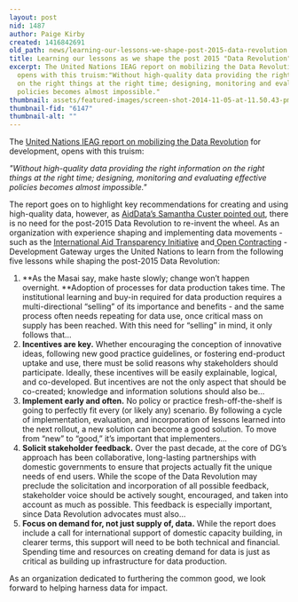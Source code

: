 ```yaml
---
layout: post
nid: 1487
author: Paige Kirby
created: 1416842691
old_path: news/learning-our-lessons-we-shape-post-2015-data-revolution
title: Learning our lessons as we shape the post 2015 "Data Revolution"
excerpt: The United Nations IEAG report on mobilizing the Data Revolution for development,
  opens with this truism:"Without high-quality data providing the right information
  on the right things at the right time; designing, monitoring and evaluating effective
  policies becomes almost impossible."
thumbnail: assets/featured-images/screen-shot-2014-11-05-at-11.50.43-pm-820x1024.png
thumbnail-fid: "6147"
thumbnail-alt: ""
---
```


The [United Nations IEAG report on mobilizing the Data Revolution](http://www.undatarevolution.org/report/) for development, opens with this truism:

*"Without high-quality data providing the right information on the right things at the right time; designing, monitoring and evaluating effective policies becomes almost impossible."*

The report goes on to highlight key recommendations for creating and using high-quality data, however, as [AidData’s Samantha Custer pointed out](http://aiddata.org/blog/avoiding-data-graveyards-5-questions-the-data-revolution-should-be-asking), there is no need for the post-2015 Data Revolution to re-invent the wheel. As an organization with experience shaping and implementing data movements - such as the [International Aid Transparency Initiative](http://www.aidtransparency.net/) and[ Open Contracting](http://www.open-contracting.org/) - Development Gateway urges the United Nations to learn from the following five lessons while shaping the post-2015 Data Revolution:

1. **As the Masai say, make haste slowly; change won’t happen overnight. **Adoption of processes for data production takes time. The institutional learning and buy-in required for data production requires a multi-directional “selling” of its importance and benefits - and the same process often needs repeating for data use, once critical mass on supply has been reached. With this need for “selling” in mind, it only follows that…
2. **Incentives are key.** Whether encouraging the conception of innovative ideas, following new good practice guidelines, or fostering end-product uptake and use, there must be solid reasons why stakeholders should participate. Ideally, these incentives will be easily explainable, logical, and co-developed. But incentives are not the only aspect that should be co-created; knowledge and information solutions should also be...
3. **Implement early and often.** No policy or practice fresh-off-the-shelf is going to perfectly fit every (or likely any) scenario. By following a cycle of implementation, evaluation, and incorporation of lessons learned into the next rollout, a new solution can become a good solution. To move from “new” to “good,” it’s important that implementers...
4. **Solicit stakeholder feedback.** Over the past decade, at the core of DG’s approach has been collaborative, long-lasting partnerships with domestic governments to ensure that projects actually fit the unique needs of end users. While the scope of the Data Revolution may preclude the solicitation and incorporation of all possible feedback, stakeholder voice should be actively sought, encouraged, and taken into account as much as possible. This feedback is especially important, since Data Revolution advocates must also…
5. **Focus on demand for, not just supply of, data.** While the report does include a call for international support of domestic capacity building, in clearer terms, this support will need to be both technical and financial. Spending time and resources on creating demand for data is just as critical as building up infrastructure for data production.

As an organization dedicated to furthering the common good, we look forward to helping harness data for impact.
